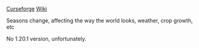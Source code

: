 [Curseforge](https://www.curseforge.com/minecraft/mc-mods/serene-seasons)   [Wiki](https://github.com/Glitchfiend/SereneSeasons/wiki)

Seasons change, affecting the way the world looks, weather, crop growth, etc


No 1.20.1 version, unfortunately.